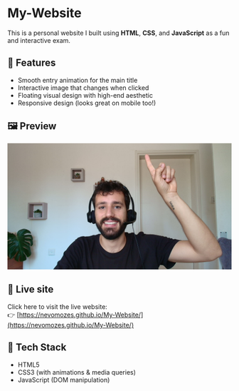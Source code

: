 # My-Website

This is a personal website I built using **HTML**, **CSS**, and **JavaScript** as a fun and interactive exam.

## 🧩 Features

- Smooth entry animation for the main title
- Interactive image that changes when clicked
- Floating visual design with high-end aesthetic
- Responsive design (looks great on mobile too!)

## 🖼 Preview

![Website Preview](images/me1.jpg)

## 🚀 Live site

Click here to visit the live website:  
👉 [https://nevomozes.github.io/My-Website/](https://nevomozes.github.io/My-Website/)

## 📁 Tech Stack

- HTML5
- CSS3 (with animations & media queries)
- JavaScript (DOM manipulation)
